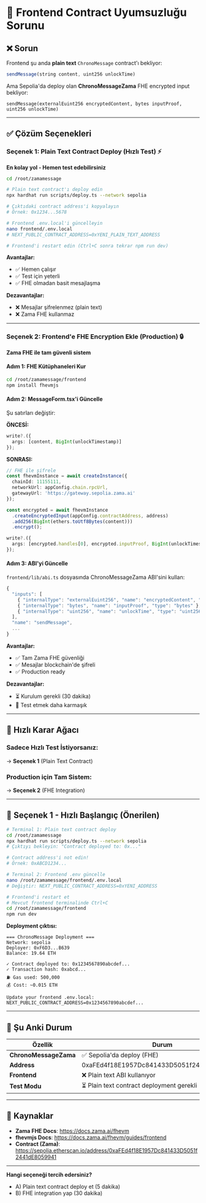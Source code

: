 # 🚨 Frontend Contract Uyumsuzluğu Sorunu

## ❌ Sorun

Frontend şu anda **plain text** `ChronoMessage` contract'ı bekliyor:
```typescript
sendMessage(string content, uint256 unlockTime)
```

Ama Sepolia'da deploy olan **ChronoMessageZama** FHE encrypted input bekliyor:
```solidity
sendMessage(externalEuint256 encryptedContent, bytes inputProof, uint256 unlockTime)
```

---

## ✅ Çözüm Seçenekleri

### Seçenek 1: Plain Text Contract Deploy (Hızlı Test) ⚡

**En kolay yol - Hemen test edebilirsiniz**

```bash
cd /root/zamamessage

# Plain text contract'ı deploy edin
npx hardhat run scripts/deploy.ts --network sepolia

# Çıktıdaki contract address'i kopyalayın
# Örnek: 0x1234...5678

# Frontend .env.local'i güncelleyin
nano frontend/.env.local
# NEXT_PUBLIC_CONTRACT_ADDRESS=0xYENI_PLAIN_TEXT_ADDRESS

# Frontend'i restart edin (Ctrl+C sonra tekrar npm run dev)
```

**Avantajlar:**
- ✅ Hemen çalışır
- ✅ Test için yeterli
- ✅ FHE olmadan basit mesajlaşma

**Dezavantajlar:**
- ❌ Mesajlar şifrelenmez (plain text)
- ❌ Zama FHE kullanmaz

---

### Seçenek 2: Frontend'e FHE Encryption Ekle (Production) 🔒

**Zama FHE ile tam güvenli sistem**

#### Adım 1: FHE Kütüphaneleri Kur

```bash
cd /root/zamamessage/frontend
npm install fhevmjs
```

#### Adım 2: MessageForm.tsx'i Güncelle

Şu satırları değiştir:

**ÖNCESİ:**
```typescript
write?.({
  args: [content, BigInt(unlockTimestamp)]
});
```

**SONRASI:**
```typescript
// FHE ile şifrele
const fhevmInstance = await createInstance({ 
  chainId: 11155111,
  networkUrl: appConfig.chain.rpcUrl,
  gatewayUrl: 'https://gateway.sepolia.zama.ai'
});

const encrypted = await fhevmInstance
  .createEncryptedInput(appConfig.contractAddress, address)
  .add256(BigInt(ethers.toUtf8Bytes(content)))
  .encrypt();

write?.({
  args: [encrypted.handles[0], encrypted.inputProof, BigInt(unlockTimestamp)]
});
```

#### Adım 3: ABI'yi Güncelle

`frontend/lib/abi.ts` dosyasında ChronoMessageZama ABI'sini kullan:

```typescript
{
  "inputs": [
    { "internalType": "externalEuint256", "name": "encryptedContent", "type": "bytes32" },
    { "internalType": "bytes", "name": "inputProof", "type": "bytes" },
    { "internalType": "uint256", "name": "unlockTime", "type": "uint256" }
  ],
  "name": "sendMessage",
  ...
}
```

**Avantajlar:**
- ✅ Tam Zama FHE güvenliği
- ✅ Mesajlar blockchain'de şifreli
- ✅ Production ready

**Dezavantajlar:**
- ⏳ Kurulum gerekli (30 dakika)
- 🧪 Test etmek daha karmaşık

---

## 🎯 Hızlı Karar Ağacı

### Sadece Hızlı Test İstiyorsanız:
→ **Seçenek 1** (Plain Text Contract)

### Production için Tam Sistem:
→ **Seçenek 2** (FHE Integration)

---

## 🚀 Seçenek 1 - Hızlı Başlangıç (Önerilen)

```bash
# Terminal 1: Plain text contract deploy
cd /root/zamamessage
npx hardhat run scripts/deploy.ts --network sepolia
# Çıktıyı bekleyin: "Contract deployed to: 0x..."

# Contract address'i not edin!
# Örnek: 0xABCD1234...

# Terminal 2: Frontend .env güncelle
nano /root/zamamessage/frontend/.env.local
# Değiştir: NEXT_PUBLIC_CONTRACT_ADDRESS=0xYENI_ADDRESS

# Frontend'i restart et
# Mevcut frontend terminalinde Ctrl+C
cd /root/zamamessage/frontend
npm run dev
```

**Deployment çıktısı:**
```
=== ChronoMessage Deployment ===
Network: sepolia
Deployer: 0xF6D3...B639
Balance: 19.64 ETH

✓ Contract deployed to: 0x1234567890abcdef...
✓ Transaction hash: 0xabcd...
⛽ Gas used: 500,000
💰 Cost: ~0.015 ETH

Update your frontend .env.local:
NEXT_PUBLIC_CONTRACT_ADDRESS=0x1234567890abcdef...
```

---

## 📝 Şu Anki Durum

| Özellik | Durum |
|---------|-------|
| **ChronoMessageZama** | ✅ Sepolia'da deploy (FHE) |
| **Address** | 0xaFEd4f18E1957Dc841433D5051f2441dE8059941 |
| **Frontend** | ❌ Plain text ABI kullanıyor |
| **Test Modu** | ⏳ Plain text contract deployment gerekli |

---

## 🔗 Kaynaklar

- **Zama FHE Docs**: https://docs.zama.ai/fhevm
- **fhevmjs Docs**: https://docs.zama.ai/fhevm/guides/frontend
- **Contract (Zama)**: https://sepolia.etherscan.io/address/0xaFEd4f18E1957Dc841433D5051f2441dE8059941

---

**Hangi seçeneği tercih edersiniz?**
- A) Plain text contract deploy et (5 dakika)
- B) FHE integration yap (30 dakika)
